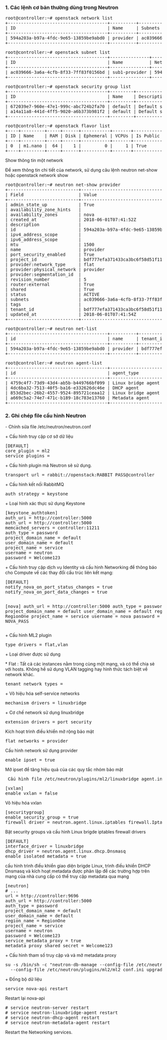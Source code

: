 
<h3>1. Các lệnh cơ bản thường dùng trong Neutron</h3>

<pre>root@controller:~# openstack network list
+--------------------------------------+----------+--------------------------------------+
| ID                                   | Name     | Subnets                              |
+--------------------------------------+----------+--------------------------------------+
| 594a203a-b97a-4fdc-9e65-13859be9abd0 | provider | ac039666-3a6a-4cfb-8f33-7ff83f0156bd |
+--------------------------------------+----------+--------------------------------------+</pre>

<pre>root@controller:~# openstack subnet list
+--------------------------------------+---------------+--------------------------------------+------------------+
| ID                                   | Name          | Network                              | Subnet           |
+--------------------------------------+---------------+--------------------------------------+------------------+
| ac039666-3a6a-4cfb-8f33-7ff83f0156bd | sub1-provider | 594a203a-b97a-4fdc-9e65-13859be9abd0 | 192.168.239.0/24 |
+--------------------------------------+---------------+--------------------------------------+------------------+</pre>

<pre>root@controller:~# openstack security group list
+--------------------------------------+---------+------------------------+----------------------------------+
| ID                                   | Name    | Description            | Project                          |
+--------------------------------------+---------+------------------------+----------------------------------+
| 672039e7-960e-47e1-999c-abc724b2fa70 | default | Default security group | bdf777efa371433ca3bc6f58d51f11d0 |
| a14a11a8-441d-4ff5-9020-a6b373b981f2 | default | Default security group | 7ad160531200440fbcc2e241a20faaee |
+--------------------------------------+---------+------------------------+----------------------------------+</pre>
<pre>root@controller:~# openstack flavor list
+----+---------+-----+------+-----------+-------+-----------+
| ID | Name    | RAM | Disk | Ephemeral | VCPUs | Is Public |
+----+---------+-----+------+-----------+-------+-----------+
| 0  | m1.nano |  64 |    1 |         0 |     1 | True      |
+----+---------+-----+------+-----------+-------+-----------+</pre>
<p>Show thông tin một network</p>
<p>Để xem thông tin chi tiết của network, sử dụng câu lệnh neutron net-show hoặc openstack network show</p>
<pre>root@controller:~# neutron net-show provider
+---------------------------+--------------------------------------+
| Field                     | Value                                |
+---------------------------+--------------------------------------+
| admin_state_up            | True                                 |
| availability_zone_hints   |                                      |
| availability_zones        | nova                                 |
| created_at                | 2018-06-01T07:41:52Z                 |
| description               |                                      |
| id                        | 594a203a-b97a-4fdc-9e65-13859be9abd0 |
| ipv4_address_scope        |                                      |
| ipv6_address_scope        |                                      |
| mtu                       | 1500                                 |
| name                      | provider                             |
| port_security_enabled     | True                                 |
| project_id                | bdf777efa371433ca3bc6f58d51f11d0     |
| provider:network_type     | flat                                 |
| provider:physical_network | provider                             |
| provider:segmentation_id  |                                      |
| revision_number           | 5                                    |
| router:external           | True                                 |
| shared                    | True                                 |
| status                    | ACTIVE                               |
| subnets                   | ac039666-3a6a-4cfb-8f33-7ff83f0156bd |
| tags                      |                                      |
| tenant_id                 | bdf777efa371433ca3bc6f58d51f11d0     |
| updated_at                | 2018-06-01T07:41:54Z                 |
+---------------------------+--------------------------------------+</pre>

<pre>root@controller:~# neutron net-list
+--------------------------------------+----------+----------------------------------+-------------------------------------------------------+
| id                                   | name     | tenant_id                        | subnets                                               |
+--------------------------------------+----------+----------------------------------+-------------------------------------------------------+
| 594a203a-b97a-4fdc-9e65-13859be9abd0 | provider | bdf777efa371433ca3bc6f58d51f11d0 | ac039666-3a6a-4cfb-8f33-7ff83f0156bd 192.168.239.0/24 |
+--------------------------------------+----------+----------------------------------+-------------------------------------------------------+</pre>


<pre>root@controller:~# neutron agent-list
+--------------------------------------+--------------------+------------+-------------------+-------+----------------+---------------------------+
| id                                   | agent_type         | host       | availability_zone | alive | admin_state_up | binary                    |
+--------------------------------------+--------------------+------------+-------------------+-------+----------------+---------------------------+
| 4759c4f7-73d9-43d4-ab5b-b449766bf099 | Linux bridge agent | compute1   |                   | :-)   | True           | neutron-linuxbridge-agent |
| 4dc6ba32-7513-40f5-ba16-e332626dc46e | DHCP agent         | controller | nova              | :-)   | True           | neutron-dhcp-agent        |
| 853d2bec-26b2-4557-9524-895721ceaa12 | Linux bridge agent | controller |                   | :-)   | True           | neutron-linuxbridge-agent |
| a669c5a2-74e7-471c-b189-18c783e13760 | Metadata agent     | controller |                   | :-)   | True           | neutron-metadata-agent    |
+--------------------------------------+--------------------+------------+-------------------+-------+----------------+---------------------------+</pre>

<h3>2. Ghi chép file cấu hình Neutron </h3>
<p>- Chỉnh sửa file /etc/neutron/neutron.conf </p>
<p>+ Cấu hình truy cập cơ sở dữ liệu </p>
<pre[database]
connection = mysql+pymysql://neutron:Welcome123@controller/neutron</pre>
<pre>[DEFAULT]
core_plugin = ml2
service_plugins =</pre>
<p>+ Cấu hình plugin mà Neutron sẽ sử dụng. </p>

<pre>transport_url = rabbit://openstack:RABBIT_PASS@controller</pre>
<p>+ Cấu hình kết nối  RabbitMQ </p>
<pre>auth_strategy = keystone</pre>
<p>+ Loại hình xác thực sử dụng Keystone</p>
<pre>[keystone_authtoken]
auth_uri = http://controller:5000
auth_url = http://controller:5000
memcached_servers = controller:11211
auth_type = password
project_domain_name = default
user_domain_name = default
project_name = service
username = neutron
password = Welcome123</pre>
<p>+ Cấu hình truy cập dịch vụ Identity và cấu hình Networking để thông báo cho Compute về các thay đổi cấu trúc liên kết mạng:</p>
<pre>[DEFAULT]
notify_nova_on_port_status_changes = true
notify_nova_on_port_data_changes = true

[nova]
auth_url = http://controller:5000
auth_type = password
project_domain_name = default
user_domain_name = default
region_name = RegionOne
project_name = service
username = nova
password = NOVA_PASS</pre>
<p>+ Cấu hình ML2 plugin </p>
<pre>type_drivers = flat,vlan</pre>
<p>+ Loại driver được sử dụng </p>
<p>* Flat : Tất cả các instances nằm trong cùng một mạng, và có thể chia sẻ với hosts. Không hề sử dụng VLAN tagging hay hình thức tách biệt về network khác.</p>
<pre>tenant_network_types =</pre>
<p>+ Vô hiệu hóa self-service networks </p>
<pre>mechanism_drivers = linuxbridge</pre>
<p>+ Cơ chế network sử dụng linuxbridge </p>
<pre>extension_drivers = port_security</pre>
<p>Kích hoạt trình điều khiển mở rộng bảo mật </p>
<pre>flat_networks = provider</pre>
<p>Cấu hình network sử dụng provider</pre>
<pre>enable_ipset = true</pre>
<p>Mở ipset để tăng hiệu quả của các quy tắc nhóm bảo mật</p>
<pre> Cấu hình file /etc/neutron/plugins/ml2/linuxbridge_agent.ini </pre>
<pre>[vxlan]
enable_vxlan = false</pre>
<p> Vô hiệu hóa vxlan </p>
<pre>[securitygroup]
enable_security_group = true
firewall_driver = neutron.agent.linux.iptables_firewall.IptablesFirewallDriver</pre>
<p>Bật security groups và cấu hình Linux brigde iptables firewall drivers </p>
<pre>[DEFAULT]
interface_driver = linuxbridge
dhcp_driver = neutron.agent.linux.dhcp.Dnsmasq
enable_isolated_metadata = true</pre>
<p>cấu hình trình điều khiển giao diện brigde Linux, trình điều khiển DHCP Dnsmasq và kích hoạt metadata được phân lập để các trường hợp trên mạng của nhà cung cấp có thể truy cập metadata qua mạng</p>
<pre>[neutron]
# ...
url = http://controller:9696
auth_url = http://controller:5000
auth_type = password
project_domain_name = default
user_domain_name = default
region_name = RegionOne
project_name = service
username = neutron
password = Welcome123 
service_metadata_proxy = true
metadata_proxy_shared_secret = Welcome123</pre>
<p>+ Cấu hình tham số truy cập và và mở metadata proxy </p>

<pre>su -s /bin/sh -c "neutron-db-manage --config-file /etc/neutron/neutron.conf \
  --config-file /etc/neutron/plugins/ml2/ml2_conf.ini upgrade head" neutron</pre>
<p>+ Đồng bộ dữ liệu </p>
<pre>service nova-api restart </pre>
<p>Restart lại nova-api </p>
<pre># service neutron-server restart
# service neutron-linuxbridge-agent restart
# service neutron-dhcp-agent restart
# service neutron-metadata-agent restart</pre>
<p>Restart the Networking services.</p>

